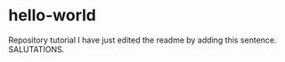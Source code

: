 # hello-world
Repository tutorial
I have just edited the readme by adding this sentence.
SALUTATIONS.
